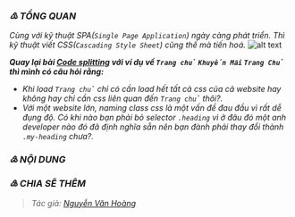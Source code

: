 ### _♳ TỔNG QUAN_
_Cùng với kỹ thuật SPA(`Single Page Application`) ngày càng phát triển. Thì kỹ thuật viết CSS(`Cascading Style Sheet`) cũng thế mà tiến hoá._
![alt text](https://github.com/nguyenvanhoang26041994/dev-experiences/blob/master/images/css_evolution.png)

**_Quay lại bài [Code splitting](https://github.com/nguyenvanhoang26041994/dev-experiences/blob/master/React/how_to_make_best_performance.md#one-code-splitting) với ví dụ về `Trang chủ` `Khuyến Mãi` `Trang Chủ` thì mình có câu hỏi rằng:_**
- _Khi load `Trang chủ` chỉ có cần load hết tất cả css của cả website hay không hay chỉ cần css liên quan đến `Trang chủ` thôi?._
- _Với một website lớn, naming class css là một vấn đề đau đầu vì rất dễ đụng độ. Có khi nào bạn phải bỏ selector `.heading` vì ở đâu đó một anh developer nào đó đã định nghĩa sẵn nên bạn đành phải thay đổi thành `.my-heading` chưa?._
### _♴ NỘI DUNG_

### _♵ CHIA SẼ THÊM_
> _Tác giả: [Nguyễn Văn Hoàng](https://www.facebook.com/nvh26041994)_
